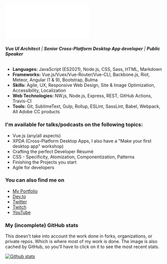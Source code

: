 <img src="https://raw.githubusercontent.com/TheJaredWilcurt/TheJaredWilcurt/master/TheJaredWilcurt.png" alt="The Jared Wilcurt logo" width="268" height="111">


###### ***Vue UI Architect*** | ***Senior Cross-Platform Desktop App developer*** | ***Public Speaker***

* **Languages:** JavaScript (ES2021), Node.js, CSS, Sass, HTML, Markdown
* **Frameworks:** Vue.js/Vuex/Vue-Router/Vue-CLI, Backbone.js, Riot, Meteor, Angular (1 & 9), Bootstrap, Bulma
* **Skills:** Agile, UX, Responsive Web Design, Site & Image Optimization, Accessibility, Localization
* **Web Technologies:** NW.js, Node.js, Express, REST, GitHub Actions, Travis-CI
* **Tools:** Git, SublimeText, Gulp, Rollup, ESLint, SassLint, Babel, Webpack, All Adobe CC products


### I'm available for talks/podcasts on the following topics:

* Vue.js (any/all aspects)
* XPDA (Cross-Platform Desktop Apps, I also have a "Make your first desktop app" workshop)
* Crafting the perfect Developer Résumé
* CSS - Specificity, Atomization, Componentization, Patterns
* Finishing the Projects you start
* Agile for developers


### You can also find me on

* [My Portfolio](https://TheJaredWilcurt.com)
* [Dev.to](https://dev.to/TheJaredWilcurt)
* [Twitter](https://twitter.com/@TheJaredWilcurt)
* [Twitch](https://twitch.com/TheJaredWilcurt)
* [YouTube](https://youtube.com/TheJaredWilcurt)


### My (incomplete) GitHub stats

This doesn't take into account the work done in forks, organizations, or private repos. Which is where most of my work is done. The image is also cached by GitHub, so you'll have to click on it to see the most recent stats.

[![Github stats](https://github-readme-stats.vercel.app/api?username=TheJaredWilcurt&show_icons=true&title_color=5325ED&icon_color=5325ED&border_color=5325ED&bg_color=0D1117&text_color=C9D1D9&include_all_commits=true&count_private=true)](https://github-readme-stats.vercel.app/api?username=TheJaredWilcurt&show_icons=true&title_color=5325ED&icon_color=5325ED&border_color=5325ED&bg_color=0D1117&text_color=C9D1D9&include_all_commits=true&count_private=true)
